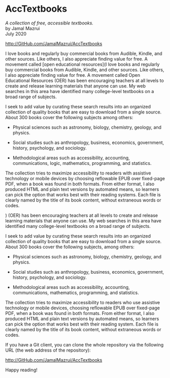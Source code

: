 # AccTextbooks

*A collection of free, accessible textbooks.*\
by Jamal Mazrui\
July 2020

<http://GitHub.com/JamalMazrui/AccTextbooks>

I love books and regularly buy commercial books from Audible, Kindle, and other sources.  Like others, I also appreciate finding value for free.  A movement called [open educational resources](I love books and regularly buy commercial books from Audible, Kindle, and other sources.  Like others, I also appreciate finding value for free.  A movement called Open Educational Resources (OER) has been encouraging teachers at all levels to create and release learning materials that anyone can use.  My web searches in this area have identified many college-level textbooks on a broad range of subjects.  

I seek to add value by curating these search results into an organized collection of quality books that are easy to download from a single source.  About 300 books cover the following subjects among others:

* Physical sciences such as astronomy, biology, chemistry, geology, and physics.

* Social studies such as anthropology, business, economics, government, history, psychology, and sociology.

* Methodological areas such as accessibility, accounting, communications, logic, mathematics, programming, and statistics.

The collection tries to maximize accessibility to readers with assistive technology or mobile devices by choosing reflowable EPUB over fixed-page PDF, when a book was found in both formats.  From either format, I also produced HTML and plain text versions by automated means, so learners can pick the option that works best with their reading systems.  Each file is clearly named by the title of its book content, without extraneous words or codes.


) (OER) has been encouraging teachers at all levels to create and release learning materials that anyone can use.  My web searches in this area have identified many college-level textbooks on a broad range of subjects.  

I seek to add value by curating these search results into an organized collection of quality books that are easy to download from a single source.  About 300 books cover the following subjects, among others:

* Physical sciences such as astronomy, biology, chemistry, geology, and physics.

* Social studies such as anthropology, business, economics, government, history, psychology, and sociology.

* Methodological areas such as accessibility, accounting, communications, mathematics, programming, and statistics.

The collection tries to maximize accessibility to readers who use assistive technology or mobile devices, choosing reflowable EPUB over fixed-page PDF, when a book was found in both formats.  From either format, I also produced HTML and plain text versions by automated means, so learners can pick the option that works best with their reading system.  Each file is clearly named by the title of its book content, without extraneous words or codes.


If you have a Git client, you can clone the whole repository via the following URL (the web address of the repository):

http://GitHub.com/JamalMazrui/AccTextbooks

Happy reading!
